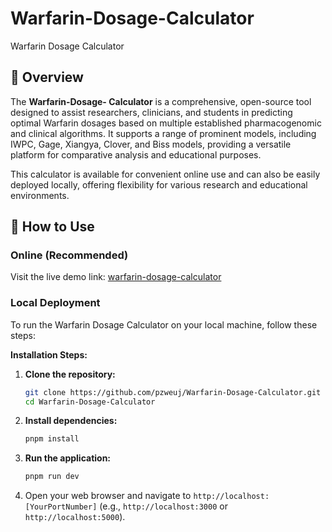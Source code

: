 # Warfarin-Dosage-Calculator
Warfarin Dosage Calculator

## 🌟 Overview

The **Warfarin-Dosage- Calculator** is a comprehensive, open-source tool designed to assist researchers, clinicians, and students in predicting optimal Warfarin dosages based on multiple established pharmacogenomic and clinical algorithms. It supports a range of prominent models, including IWPC, Gage, Xiangya, Clover, and Biss models, providing a versatile platform for comparative analysis and educational purposes.

This calculator is available for convenient online use and can also be easily deployed locally, offering flexibility for various research and educational environments.

## 🚀 How to Use

### Online (Recommended)

Visit the live demo link: [warfarin-dosage-calculator](https://warfarin-dosage-calculator.vercel.app/)


### Local Deployment

To run the Warfarin Dosage Calculator on your local machine, follow these steps:

**Installation Steps:**

1.  **Clone the repository:**
    ```bash
    git clone https://github.com/pzweuj/Warfarin-Dosage-Calculator.git
    cd Warfarin-Dosage-Calculator
    ```
2.  **Install dependencies:**
    ```bash
    pnpm install
    ```
3.  **Run the application:**
    ```bash
    pnpm run dev
    ```
4.  Open your web browser and navigate to `http://localhost:[YourPortNumber]` (e.g., `http://localhost:3000` or `http://localhost:5000`).

